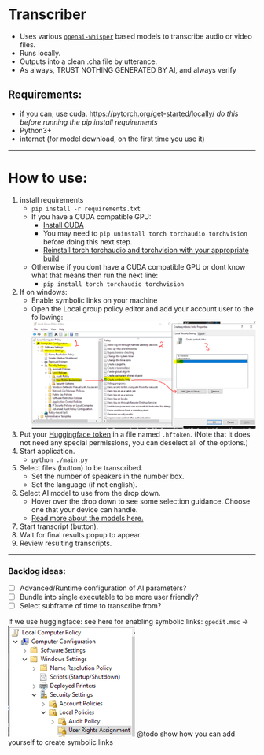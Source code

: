 # Transcriber
- Uses various [`openai-whisper`](https://github.com/openai/whisper) based models to transcribe audio or video files.
- Runs locally.
- Outputs into a clean .cha file by utterance.
- As always, TRUST NOTHING GENERATED BY AI, and always verify

## Requirements:
- if you can, use cuda. https://pytorch.org/get-started/locally/ _do this before running the pip install requirements_
- Python3+
- internet (for model download, on the first time you use it)

---
# How to use:
1. install requirements
    - `pip install -r requirements.txt`
    - If you have a CUDA compatible GPU: 
        - [Install CUDA](https://docs.nvidia.com/cuda/cuda-quick-start-guide/)
        - You may need to `pip uninstall torch torchaudio torchvision` before doing this next step.
        - [Reinstall torch torchaudio and torchvision with your appropriate build](https://pytorch.org/get-started/locally/)
    - Otherwise if you dont have a CUDA compatible GPU or dont know what that means then run the next line:
        - `pip install torch torchaudio torchvision`
1. If on windows: 
    - Enable symbolic links on your machine
    - Open the Local group policy editor and add your account user to the following:
    ![Follow these steps](docs\readme_add_symlinks.png)
1. Put your [Huggingface token](https://huggingface.co/docs/hub/en/security-tokens) in a file named `.hftoken`. (Note that it does not need any special permissions, you can deselect all of the options.)
1. Start application.
    - `python ./main.py`
1. Select files (button) to be transcribed.
    - Set the number of speakers in the number box.
    - Set the language (if not english).
1. Select AI model to use from the drop down.
    - Hover over the drop down to see some selection guidance. Choose one that your device can handle.
    - [Read more about the models here.](https://github.com/openai/whisper?tab=readme-ov-file#available-models-and-languages)
4. Start transcript (button).
5. Wait for final results popup to appear.
6. Review resulting transcripts.

---
### Backlog ideas:
- [ ] Advanced/Runtime configuration of AI parameters?
- [ ] Bundle into single executable to be more user friendly?
- [ ] Select subframe of time to transcribe from?

If we use huggingface:
see here for enabling symbolic links:
`gpedit.msc` -> 
![alt text](docs\readme_hf_allow_symlink.png)
@todo show how you can add yourself to create symbolic links


